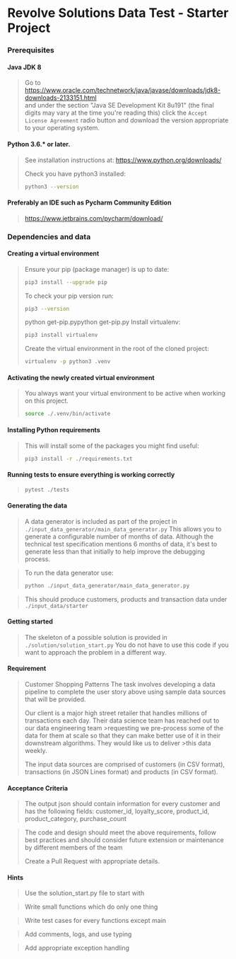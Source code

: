 # Revolve Solutions Data Test - Starter Project

### Prerequisites
#### Java JDK 8
>
> Go to https://www.oracle.com/technetwork/java/javase/downloads/jdk8-downloads-2133151.html   
> and under the section "Java SE Development Kit 8u191" (the final digits may vary at the time you're reading this)
> click the `Accept License Agreement` radio button and download the version appropriate to your operating system.

#### Python 3.6.* or later.
> 
> See installation instructions at: https://www.python.org/downloads/
> 
> Check you have python3 installed:
> ```bash
> python3 --version
> ```

#### Preferably an IDE such as Pycharm Community Edition
>
> https://www.jetbrains.com/pycharm/download/


### Dependencies and data

#### Creating a virtual environment
>
> Ensure your pip (package manager) is up to date:
> ```bash
> pip3 install --upgrade pip
> ```
> 
> To check your pip version run:
> ```bash
> pip3 --version
> ```
> python get-pip.pypython get-pip.py
> Install virtualenv:
> ```bash
> pip3 install virtualenv
> ```
> 
> Create the virtual environment in the root of the cloned project:
> ```bash
> virtualenv -p python3 .venv
> ```

#### Activating the newly created virtual environment
> 
> You always want your virtual environment to be active when working on this project.
> 
> ```bash
> source ./.venv/bin/activate 
> ```

#### Installing Python requirements
>
> This will install some of the packages you might find useful:  
> ```bash
> pip3 install -r ./requirements.txt
> 
> ```

#### Running tests to ensure everything is working correctly
> 
> ```bash
> pytest ./tests
> ```

#### Generating the data
>
> A data generator is included as part of the project in `./input_data_generator/main_data_generator.py`
> This allows you to generate a configurable number of months of data.
> Although the technical test specification mentions 6 months of data, it's best to generate
> less than that initially to help improve the debugging process.

> To run the data generator use:
> ```bash
> python ./input_data_generator/main_data_generator.py
> ```

> This should produce customers, products and transaction data under `./input_data/starter`


#### Getting started
>
> The skeleton of a possible solution is provided in `./solution/solution_start.py`
> You do not have to use this code if you want to approach the problem in a different way.


#### Requirement

>Customer Shopping Patterns
>The task involves developing a data pipeline to complete the user story above using sample data sources that will be provided.
>
>Our client is a major high street retailer that handles millions of transactions each day. Their data science team has reached out to our data engineering team >requesting we pre-process some of the data for them at scale so that they can make better use of it in their downstream algorithms. They would like us to deliver >this data weekly.
>
>The input data sources are comprised of customers (in CSV format), transactions (in JSON Lines format) and products (in CSV format).



#### Acceptance Criteria


>The output json should contain information for every customer and has the following fields:
> customer_id, loyalty_score, product_id, product_category, purchase_count

> The code and design should meet the above requirements, follow best practices and should consider future extension or maintenance by different members of the team
>
> Create a Pull Request with appropriate details.


#### Hints

> Use the solution_start.py file to start with

> Write small functions which do only one thing

> Write test cases for every functions except main

> Add comments, logs, and use typing

> Add appropriate exception handling
